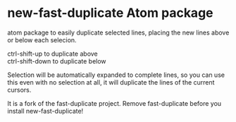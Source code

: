 # new-fast-duplicate Atom package

atom package to easily duplicate selected lines, placing the new lines above or below each selecion.

ctrl-shift-up to duplicate above  
ctrl-shift-down to duplicate below  

Selection will be automatically expanded to complete lines, so you can use this even with no selection at all, it will duplicate the lines of the current cursors.

It is a fork of the fast-duplicate project. Remove fast-duplicate before you install new-fast-duplicate!
